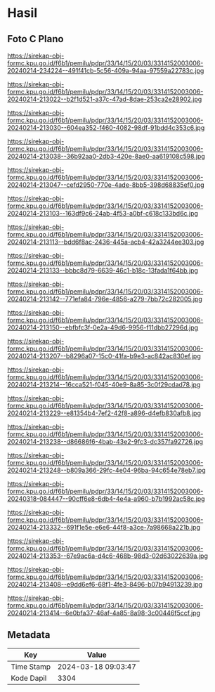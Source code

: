 # Hasil

## Foto C Plano

https://sirekap-obj-formc.kpu.go.id/f6b1/pemilu/pdpr/33/14/15/20/03/3314152003006-20240214-234224--491f41cb-5c56-409a-94aa-97559a22783c.jpg

https://sirekap-obj-formc.kpu.go.id/f6b1/pemilu/pdpr/33/14/15/20/03/3314152003006-20240214-213022--b2f1d521-a37c-47ad-8dae-253ca2e28902.jpg

https://sirekap-obj-formc.kpu.go.id/f6b1/pemilu/pdpr/33/14/15/20/03/3314152003006-20240214-213030--604ea352-f460-4082-98df-91bdd4c353c6.jpg

https://sirekap-obj-formc.kpu.go.id/f6b1/pemilu/pdpr/33/14/15/20/03/3314152003006-20240214-213038--36b92aa0-2db3-420e-8ae0-aa619108c598.jpg

https://sirekap-obj-formc.kpu.go.id/f6b1/pemilu/pdpr/33/14/15/20/03/3314152003006-20240214-213047--cefd2950-770e-4ade-8bb5-398d68835ef0.jpg

https://sirekap-obj-formc.kpu.go.id/f6b1/pemilu/pdpr/33/14/15/20/03/3314152003006-20240214-213103--163df9c6-24ab-4f53-a0bf-c618c133bd6c.jpg

https://sirekap-obj-formc.kpu.go.id/f6b1/pemilu/pdpr/33/14/15/20/03/3314152003006-20240214-213113--bdd6f8ac-2436-445a-acb4-42a3244ee303.jpg

https://sirekap-obj-formc.kpu.go.id/f6b1/pemilu/pdpr/33/14/15/20/03/3314152003006-20240214-213133--bbbc8d79-6639-46c1-b18c-13fada1f64bb.jpg

https://sirekap-obj-formc.kpu.go.id/f6b1/pemilu/pdpr/33/14/15/20/03/3314152003006-20240214-213142--771efa84-796e-4856-a279-7bb72c282005.jpg

https://sirekap-obj-formc.kpu.go.id/f6b1/pemilu/pdpr/33/14/15/20/03/3314152003006-20240214-213150--ebfbfc3f-0e2a-49d6-9956-f11dbb27296d.jpg

https://sirekap-obj-formc.kpu.go.id/f6b1/pemilu/pdpr/33/14/15/20/03/3314152003006-20240214-213207--b8296a07-15c0-41fa-b9e3-ac842ac830ef.jpg

https://sirekap-obj-formc.kpu.go.id/f6b1/pemilu/pdpr/33/14/15/20/03/3314152003006-20240214-213214--16cca521-f045-40e9-8a85-3c0f29cdad78.jpg

https://sirekap-obj-formc.kpu.go.id/f6b1/pemilu/pdpr/33/14/15/20/03/3314152003006-20240214-213229--e81354b4-7ef2-42f8-a896-d4efb830afb8.jpg

https://sirekap-obj-formc.kpu.go.id/f6b1/pemilu/pdpr/33/14/15/20/03/3314152003006-20240214-213238--d86686f6-4bab-43e2-9fc3-dc357fa92726.jpg

https://sirekap-obj-formc.kpu.go.id/f6b1/pemilu/pdpr/33/14/15/20/03/3314152003006-20240214-213248--b809a366-29fc-4e04-96ba-94c654e78eb7.jpg

https://sirekap-obj-formc.kpu.go.id/f6b1/pemilu/pdpr/33/14/15/20/03/3314152003006-20240318-084447--90cff6e8-6db4-4e4a-a960-b7b1992ac58c.jpg

https://sirekap-obj-formc.kpu.go.id/f6b1/pemilu/pdpr/33/14/15/20/03/3314152003006-20240214-213332--691f1e5e-e6e6-44f8-a3ce-7a98668a221b.jpg

https://sirekap-obj-formc.kpu.go.id/f6b1/pemilu/pdpr/33/14/15/20/03/3314152003006-20240214-213353--67e9ac6a-d4c6-468b-98d3-02d63022639a.jpg

https://sirekap-obj-formc.kpu.go.id/f6b1/pemilu/pdpr/33/14/15/20/03/3314152003006-20240214-213408--e9dd6ef6-68f1-4fe3-8496-b07b94913239.jpg

https://sirekap-obj-formc.kpu.go.id/f6b1/pemilu/pdpr/33/14/15/20/03/3314152003006-20240214-213414--6e0bfa37-46af-4a85-8a98-3c00446f5ccf.jpg


## Metadata

| Key        | Value               |
| ---------- | ------------------- |
| Time Stamp | 2024-03-18 09:03:47 |
| Kode Dapil | 3304                |



